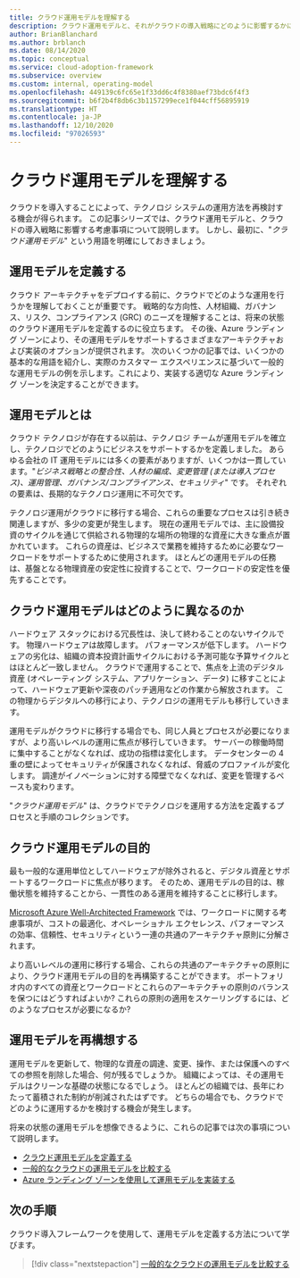 ```yaml
---
title: クラウド運用モデルを理解する
description: クラウド運用モデルと、それがクラウドの導入戦略にどのように影響するかについて説明します。
author: BrianBlanchard
ms.author: brblanch
ms.date: 08/14/2020
ms.topic: conceptual
ms.service: cloud-adoption-framework
ms.subservice: overview
ms.custom: internal, operating-model
ms.openlocfilehash: 449139c6fc65e1f33dd6c4f8380aef73bdc6f4f3
ms.sourcegitcommit: b6f2b4f8db6c3b1157299ece1f044cff56895919
ms.translationtype: HT
ms.contentlocale: ja-JP
ms.lasthandoff: 12/10/2020
ms.locfileid: "97026593"
---
```

<!-- docutune:casing GRC -->
<!-- cspell:ignore reimagine -->

# <a name="understand-cloud-operating-models"></a>クラウド運用モデルを理解する

クラウドを導入することによって、テクノロジ システムの運用方法を再検討する機会が得られます。 この記事シリーズでは、クラウド運用モデルと、クラウドの導入戦略に影響する考慮事項について説明します。 しかし、最初に、"_クラウド運用モデル_" という用語を明確にしておきましょう。

## <a name="define-your-operating-model"></a>運用モデルを定義する

クラウド アーキテクチャをデプロイする前に、クラウドでどのような運用を行うかを理解しておくことが重要です。 戦略的な方向性、人材組織、ガバナンス、リスク、コンプライアンス (GRC) のニーズを理解することは、将来の状態のクラウド運用モデルを定義するのに役立ちます。 その後、Azure ランディング ゾーンにより、その運用モデルをサポートするさまざまなアーキテクチャおよび実装のオプションが提供されます。 次のいくつかの記事では、いくつかの基本的な用語を紹介し、実際のカスタマー エクスペリエンスに基づいて一般的な運用モデルの例を示します。これにより、実装する適切な Azure ランディング ゾーンを決定することができます。

## <a name="what-is-an-operating-model"></a>運用モデルとは

クラウド テクノロジが存在する以前は、テクノロジ チームが運用モデルを確立し、テクノロジでどのようにビジネスをサポートするかを定義しました。 あらゆる会社の IT 運用モデルには多くの要素がありますが、いくつかは一貫しています。"_ビジネス戦略との整合性、人材の編成、変更管理 (または導入プロセス)、運用管理、ガバナンス/コンプライアンス、セキュリティ_" です。 それぞれの要素は、長期的なテクノロジ運用に不可欠です。

テクノロジ運用がクラウドに移行する場合、これらの重要なプロセスは引き続き関連しますが、多少の変更が発生します。 現在の運用モデルでは、主に設備投資のサイクルを通じて供給される物理的な場所の物理的な資産に大きな重点が置かれています。 これらの資産は、ビジネスで業務を維持するために必要なワークロードをサポートするために使用されます。 ほとんどの運用モデルの任務は、基盤となる物理資産の安定性に投資することで、ワークロードの安定性を優先することです。

## <a name="how-is-a-cloud-operating-model-different"></a>クラウド運用モデルはどのように異なるのか

ハードウェア スタックにおける冗長性は、決して終わることのないサイクルです。 物理ハードウェアは故障します。 パフォーマンスが低下します。 ハードウェアの劣化は、組織の資本投資計画サイクルにおける予測可能な予算サイクルとはほとんど一致しません。 クラウドで運用することで、焦点を上流のデジタル資産 (オペレーティング システム、アプリケーション、データ) に移すことによって、ハードウェア更新や深夜のパッチ適用などの作業から解放されます。 この物理からデジタルへの移行により、テクノロジの運用モデルも移行していきます。

運用モデルがクラウドに移行する場合でも、同じ人員とプロセスが必要になりますが、より高いレベルの運用に焦点が移行していきます。 サーバーの稼働時間に集中することがなくなれば、成功の指標は変化します。 データセンターの 4 重の壁によってセキュリティが保護されなくなれば、脅威のプロファイルが変化します。 調達がイノベーションに対する障壁でなくなれば、変更を管理するペースも変わります。

"_クラウド運用モデル_" は、クラウドでテクノロジを運用する方法を定義するプロセスと手順のコレクションです。

## <a name="purpose-of-a-cloud-operating-model"></a>クラウド運用モデルの目的

最も一般的な運用単位としてハードウェアが除外されると、デジタル資産とサポートするワークロードに焦点が移ります。 そのため、運用モデルの目的は、稼働状態を維持することから、一貫性のある運用を維持することに移行します。

[Microsoft Azure Well-Architected Framework](/azure/architecture/framework/) では、ワークロードに関する考慮事項が、コストの最適化、オペレーショナル エクセレンス、パフォーマンスの効率、信頼性、セキュリティという一連の共通のアーキテクチャ原則に分解されます。

より高いレベルの運用に移行する場合、これらの共通のアーキテクチャの原則により、クラウド運用モデルの目的を再構築することができます。 ポートフォリオ内のすべての資産とワークロードとこれらのアーキテクチャの原則のバランスを保つにはどうすればよいか? これらの原則の適用をスケーリングするには、どのようなプロセスが必要になるか?

## <a name="reimagine-your-operating-model"></a>運用モデルを再構想する

運用モデルを更新して、物理的な資産の調達、変更、操作、または保護へのすべての参照を削除した場合、何が残るでしょうか。 組織によっては、その運用モデルはクリーンな基礎の状態になるでしょう。 ほとんどの組織では、長年にわたって蓄積された制約が削減されたはずです。 どちらの場合でも、クラウドでどのように運用するかを検討する機会が発生します。

将来の状態の運用モデルを想像できるように、これらの記事では次の事項について説明します。

- [クラウド運用モデルを定義する](./define.md)
- [一般的なクラウドの運用モデルを比較する](./compare.md)
- [Azure ランディング ゾーンを使用して運用モデルを実装する](../ready/landing-zone/implementation-options.md)

## <a name="next-steps"></a>次の手順

クラウド導入フレームワークを使用して、運用モデルを定義する方法について学びます。

> [!div class="nextstepaction"]
> [一般的なクラウドの運用モデルを比較する](./compare.md)

